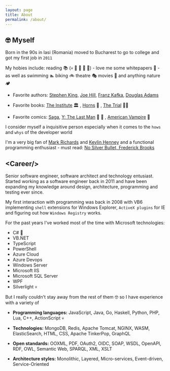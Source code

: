 ```yaml
---
layout: page
title: About
permalink: /about/
---
```


## 🤓 Myself
Born in the 90s in Iasi (Romania) moved to Bucharest to go to college and got my first job in `2011`

My hobies include: reading 📚 (💀 🦸 👻 🤡 🤠) - love me some whitepapers 📄 - as well as swimming 🏊  biking 🚲  theatre 🎭  movies 🎦  and anything nature 🏕️ 

- Favorite authors: [Stephen King](https://stephenking.com/), [Joe Hill](https://www.joehillfiction.com/), [Franz Kafka](https://www.goodreads.com/author/show/5223.Franz_Kafka), [Douglas Adams](https://www.goodreads.com/author/show/4.Douglas_Adams)

- Favorite books: [The Institute](https://stephenking.com/works/novel/institute.html) 🏛️ , [Horns](https://www.goodreads.com/book/show/6587879-horns) 👿 , [The Trial](https://www.goodreads.com/book/show/17690.The_Trial) 👨‍⚖️ 

- Favorite comics: [Saga](https://imagecomics.com/comics/series/saga), [Y: The Last Man](https://www.dc.com/graphic-novels/y-the-last-man-2002/y-the-last-man-omnibus) 🧬 👨 , [American Vampire](https://www.dc.com/graphic-novels/american-vampire-2010/american-vampire-vol-1) 🧛 

I consider myself a inquisitive person especially when it comes to the `hows` and `whys` of the developer world

I'm a very big fan of [Mark Richards](https://www.developertoarchitect.com/mark-richards.html) and [Kevlin Henney](http://kevlin.tel/) and a functional programming enthusiast - must read: [No Silver Bullet, Frederick Brooks](https://web.archive.org/web/20160910002130/http://worrydream.com/refs/Brooks-NoSilverBullet.pdf)

## \<Career/>
Senior software engineer, software architect and technology entusiast. Started working as a software engineer back in 2011 and have been expanding my knowledge around design, architecture, programming and testing ever since.

My first interaction with programming was back in 2008 with VB6 implementing `shell` extensions for Windows Explorer, `ActiveX plugins` for IE and figuring out how `Windows Registry` works.

For the past years I've worked most of the time with Microsoft technologies:
- C# 💙
- VB.NET
- TypeScript
- PowerShell
- Azure Cloud
- Azure Devops
- Windows Server
- Microsoft IIS
- Microsoft SQL Server
- WPF
- Silverlight 💀

But I really couldn't stay away from the rest of them 🤓 so I have experience with a variety of 

- **Programming languages:** JavaScript, Java, Go, Haskell, Python, PHP, Lua, C++, ActionScript :skull:

- **Technologies:** MongoDB, Redis, Apache Tomcat, NGINX, WASM, ElasticSearch, HTML, CSS, Apache TinkerPop, GraphQL

- **Open standards:** OOXML, PDF, OAuth2, OIDC, SOAP, WSDL, OpenAPI, RDF, OWL, Semantic Web, SPARQL, XML, XSLT

- **Architecture styles:** Monolithic, Layered, Micro-services, Event-driven, Service-Oriented

